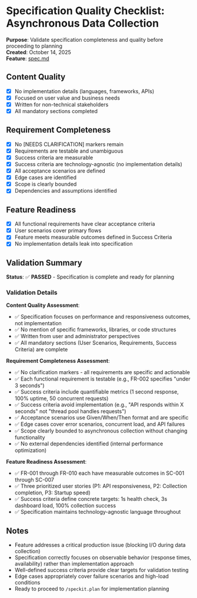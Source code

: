 # Specification Quality Checklist: Asynchronous Data Collection

**Purpose**: Validate specification completeness and quality before proceeding to planning  
**Created**: October 14, 2025  
**Feature**: [spec.md](../spec.md)

## Content Quality

- [x] No implementation details (languages, frameworks, APIs)
- [x] Focused on user value and business needs
- [x] Written for non-technical stakeholders
- [x] All mandatory sections completed

## Requirement Completeness

- [x] No [NEEDS CLARIFICATION] markers remain
- [x] Requirements are testable and unambiguous
- [x] Success criteria are measurable
- [x] Success criteria are technology-agnostic (no implementation details)
- [x] All acceptance scenarios are defined
- [x] Edge cases are identified
- [x] Scope is clearly bounded
- [x] Dependencies and assumptions identified

## Feature Readiness

- [x] All functional requirements have clear acceptance criteria
- [x] User scenarios cover primary flows
- [x] Feature meets measurable outcomes defined in Success Criteria
- [x] No implementation details leak into specification

## Validation Summary

**Status**: ✅ **PASSED** - Specification is complete and ready for planning

### Validation Details

**Content Quality Assessment**:

- ✅ Specification focuses on performance and responsiveness outcomes, not implementation
- ✅ No mention of specific frameworks, libraries, or code structures
- ✅ Written from user and administrator perspectives
- ✅ All mandatory sections (User Scenarios, Requirements, Success Criteria) are complete

**Requirement Completeness Assessment**:

- ✅ No clarification markers - all requirements are specific and actionable
- ✅ Each functional requirement is testable (e.g., FR-002 specifies "under 3 seconds")
- ✅ Success criteria include quantifiable metrics (1 second response, 100% uptime, 50 concurrent requests)
- ✅ Success criteria avoid implementation (e.g., "API responds within X seconds" not "thread pool handles requests")
- ✅ Acceptance scenarios use Given/When/Then format and are specific
- ✅ Edge cases cover error scenarios, concurrent load, and API failures
- ✅ Scope clearly bounded to asynchronous collection without changing functionality
- ✅ No external dependencies identified (internal performance optimization)

**Feature Readiness Assessment**:

- ✅ FR-001 through FR-010 each have measurable outcomes in SC-001 through SC-007
- ✅ Three prioritized user stories (P1: API responsiveness, P2: Collection completion, P3: Startup speed)
- ✅ Success criteria define concrete targets: 1s health check, 3s dashboard load, 100% collection success
- ✅ Specification maintains technology-agnostic language throughout

## Notes

- Feature addresses a critical production issue (blocking I/O during data collection)
- Specification correctly focuses on observable behavior (response times, availability) rather than implementation approach
- Well-defined success criteria provide clear targets for validation testing
- Edge cases appropriately cover failure scenarios and high-load conditions
- Ready to proceed to `/speckit.plan` for implementation planning
